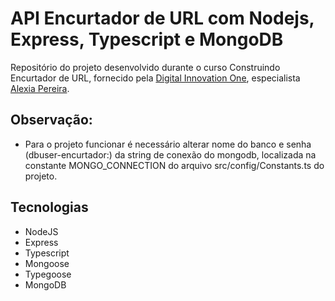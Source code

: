 # API Encurtador de URL com Nodejs, Express, Typescript e MongoDB

Repositório do projeto desenvolvido durante o curso Construindo Encurtador de URL, fornecido pela [Digital Innovation One](https://web.digitalinnovation.one/lab/construindo-encurtador-de-url/learning/f320cebb-96ba-472a-a460-c0db2579fd54), especialista [Alexia Pereira](https://www.linkedin.com/in/alexiapereira/).

## Observação:
- Para o projeto funcionar é necessário alterar nome do banco e senha (dbuser-encurtador:<password>) da string de conexão do mongodb, localizada na constante MONGO_CONNECTION do arquivo src/config/Constants.ts do projeto.

## Tecnologias
* NodeJS
* Express
* Typescript
* Mongoose
* Typegoose
* MongoDB
